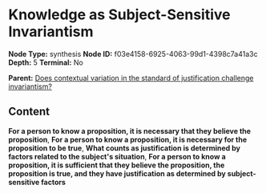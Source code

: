 # Knowledge as Subject-Sensitive Invariantism

**Node Type:** synthesis
**Node ID:** f03e4158-6925-4063-99d1-4398c7a41a3c
**Depth:** 5
**Terminal:** No

**Parent:** [Does contextual variation in the standard of justification challenge invariantism?](does-contextual-variation-in-the-standard-of-justification-challenge-invariantism-antithesis-f9452d7c-fd5a-4048-b108-b51141198972.md)

## Content

**For a person to know a proposition, it is necessary that they believe the proposition**, **For a person to know a proposition, it is necessary for the proposition to be true**, **What counts as justification is determined by factors related to the subject's situation**, **For a person to know a proposition, it is sufficient that they believe the proposition, the proposition is true, and they have justification as determined by subject-sensitive factors**
